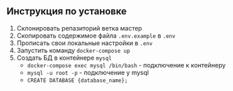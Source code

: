 ## Инструкция по установке

1. Склонировать репазиторий ветка мастер
2. Скопировать содержимое файла ```.env.example``` в ```.env```
3. Прописать свои локальные настройки в ```.env```
4. Запустить команду ```docker-compose up```
5. Создать БД в контейнере ```mysql```
   * ```docker-compose exec mysql /bin/bash``` - подключение к контейнеру
   * ```mysql -u root -p``` - подключение у mysql
   * ```CREATE DATABASE {database_name};```